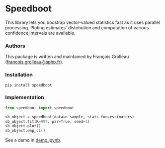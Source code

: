 # Speedboot
This library lets you boostrap vector-valued statistics fast as it uses parallel processing. Ploting estimates' distribution and computation of various confidence intervals are available. 

### Authors
This package is written and maintained by François Grolleau (francois.grolleau@aphp.fr).

### Installation
```
pip install speedboot
```

### Implementation
```python
from speedboot import speedboot

sb_object = speedboot(data=n_sample, stats_fun=estimators)
sb_object.fit(R=999, par=True, seed=1)
sb_object.plot()
sb_object.emp_ci()
```
See a demo in <a href="https://github.com/fcgrolleau/speedboot/blob/main/speedboot/demo.ipynb">demo.ipynb</a>. 
